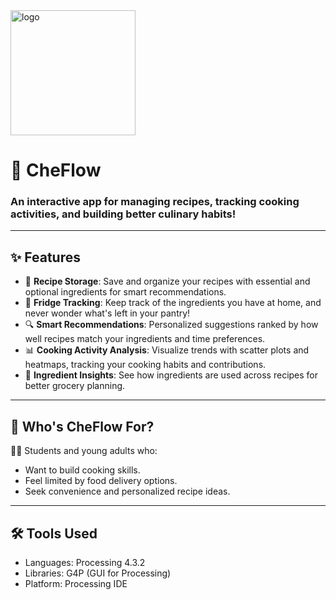 <img src="https://github.com/user-attachments/assets/2e9d0cf9-0b1e-4e78-bdb9-2f7cfbaa8987" alt="logo" height="200"/>


# 🍳 **CheFlow**

### An interactive app for managing recipes, tracking cooking activities, and building better culinary habits!

---

## **✨ Features**
- 📝 **Recipe Storage**: Save and organize your recipes with essential and optional ingredients for smart recommendations.
- 🥗 **Fridge Tracking**: Keep track of the ingredients you have at home, and never wonder what's left in your pantry!
- 🔍 **Smart Recommendations**: Personalized suggestions ranked by how well recipes match your ingredients and time preferences.
- 📊 **Cooking Activity Analysis**: Visualize trends with scatter plots and heatmaps, tracking your cooking habits and contributions.
- 🔧 **Ingredient Insights**: See how ingredients are used across recipes for better grocery planning.

---

## **🎯 Who's CheFlow For?**
👩‍🍳 Students and young adults who:
- Want to build cooking skills.
- Feel limited by food delivery options.
- Seek convenience and personalized recipe ideas.

---

## **🛠️ Tools Used**
- Languages: Processing 4.3.2
- Libraries: G4P (GUI for Processing)
- Platform: Processing IDE
